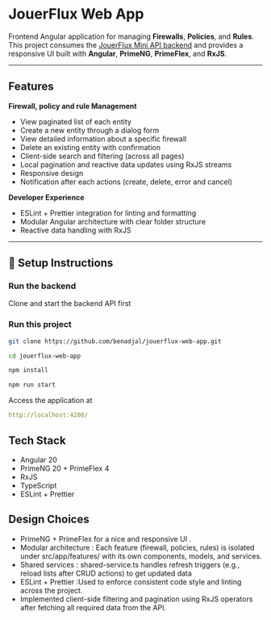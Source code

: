 # JouerFlux Web App

Frontend Angular application for managing **Firewalls**, **Policies**, and **Rules**.  
This project consumes the [JouerFlux Mini API backend](https://github.com/0x726974636879/jouerflux-mini) and provides a responsive UI built with **Angular**, **PrimeNG**, **PrimeFlex**, and **RxJS**.

---

## Features

**Firewall, policy and rule Management**
  - View paginated list of each entity  
  - Create a new entity through a dialog form  
  - View detailed information about a specific firewall  
  - Delete an existing entity with confirmation  
  - Client-side search and filtering (across all pages)  
  - Local pagination and reactive data updates using RxJS streams  
  - Responsive design
  - Notification after each actions (create, delete, error and cancel)


**Developer Experience**
  - ESLint + Prettier integration for linting and formatting  
  - Modular Angular architecture with clear folder structure  
  - Reactive data handling with RxJS 

---

## 🚀 Setup Instructions

### Run the backend

Clone and start the backend API first

### Run this project

```bash
git clone https://github.com/benadjal/jouerflux-web-app.git

cd jouerflux-web-app

npm install

npm run start
```

Access the application at 

```yaml
http://localhost:4200/
```

## Tech Stack
- Angular 20
- PrimeNG 20 + PrimeFlex 4
- RxJS
- TypeScript
- ESLint + Prettier

## Design Choices

- PrimeNG + PrimeFlex for a nice and responsive UI .
- Modular architecture : Each feature (firewall, policies, rules) is isolated under src/app/features/ with its own components, models, and services.
- Shared services : shared-service.ts handles refresh triggers (e.g., reload lists after CRUD actions) to get updated data
- ESLint + Prettier :Used to enforce consistent code style and linting across the project.
- Implemented client-side filtering and pagination using RxJS operators after fetching all required data from the API.
